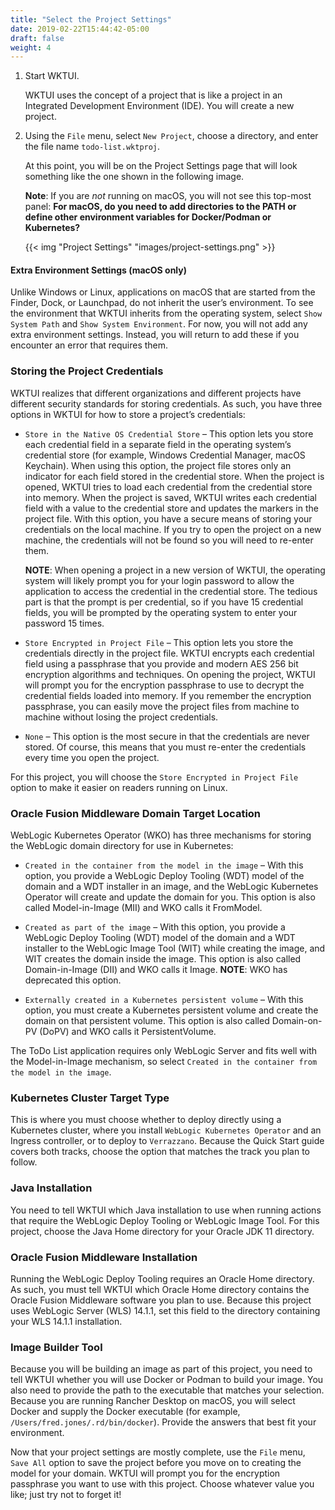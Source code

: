 ```yaml
---
title: "Select the Project Settings"
date: 2019-02-22T15:44:42-05:00
draft: false
weight: 4
---
```

1. Start WKTUI.  

   WKTUI uses the concept of a project that is like a project in an Integrated Development Environment (IDE).  You will create a new project.  

2. Using the `File` menu, select `New Project`, choose a directory, and enter the file name `todo-list.wktproj`.  

    At this point, you will be on the Project Settings page that will look something like the one shown in the following image.  

    **Note**: If you are _not_  running on macOS, you will not see this top-most panel: **For macOS, do you need to add directories to the PATH or define other environment variables for Docker/Podman or Kubernetes?**

    {{< img "Project Settings" "images/project-settings.png" >}}

#### Extra Environment Settings (macOS only)

Unlike Windows or Linux, applications on macOS that are started from the Finder, Dock, or Launchpad, do not inherit the user’s environment. To see the environment that WKTUI inherits from the operating system, select `Show System Path` and `Show System Environment`.  For now, you will not add any extra environment settings. Instead, you will return to add these if you encounter an error that requires them.

### Storing the Project Credentials

WKTUI realizes that different organizations and different projects have different security standards for storing credentials.  As such, you have three options in WKTUI for how to store a project’s credentials:

- `Store in the Native OS Credential Store` – This option lets you store each credential field in a separate field in the operating system’s credential store (for example, Windows Credential Manager, macOS Keychain).  When using this option, the project file stores only an indicator for each field stored in the credential store.  When the project is opened, WKTUI tries to load each credential from the credential store into memory.  When the project is saved, WKTUI writes each credential field with a value to the credential store and updates the markers in the project file.  With this option, you have a secure means of storing your credentials on the local machine.  If you try to open the project on a new machine, the credentials will not be found so you will need to re-enter them.

   **NOTE**: When opening a project in a new version of WKTUI, the operating system will likely prompt you for your login password to allow the application to access the credential in the credential store.  The tedious part is that the prompt is per credential, so if you have 15 credential fields, you will be prompted by the operating system to enter your password 15 times.

- `Store Encrypted in Project File` – This option lets you store the credentials directly in the project file.  WKTUI encrypts each credential field using a passphrase that you provide and modern AES 256 bit encryption algorithms and techniques.  On opening the project, WKTUI will prompt you for the encryption passphrase to use to decrypt the credential fields loaded into memory.  If you remember the encryption passphrase, you can easily move the project files from machine to machine without losing the project credentials.

- `None` – This option is the most secure in that the credentials are never stored.   Of course, this means that you must re-enter the credentials every time you open the project.

For this project, you will choose the `Store Encrypted in Project File` option to make it easier on readers running on Linux.

### Oracle Fusion Middleware Domain Target Location

WebLogic Kubernetes Operator (WKO) has three mechanisms for storing the WebLogic domain directory for use in Kubernetes:

- `Created in the container from the model in the image` – With this option, you provide a WebLogic Deploy Tooling (WDT) model of the domain and a WDT installer in an image, and the WebLogic Kubernetes Operator will create and update the domain for you.  This option is also called Model-in-Image (MII) and WKO calls it FromModel.

- `Created as part of the image` – With this option, you provide a WebLogic Deploy Tooling (WDT) model of the domain and a WDT installer to the WebLogic Image Tool (WIT) while creating the image, and WIT creates the domain inside the image.  This option is also called Domain-in-Image (DII) and WKO calls it Image.  **NOTE**: WKO has deprecated this option.

- `Externally created in a Kubernetes persistent volume` – With this option, you must create a Kubernetes persistent volume and create the domain on that persistent volume.  This option is also called Domain-on-PV (DoPV) and WKO calls it PersistentVolume.

The ToDo List application requires only WebLogic Server and fits well with the Model-in-Image mechanism, so select `Created in the container from the model in the image`.

### Kubernetes Cluster Target Type

This is where you must choose whether to deploy directly using a Kubernetes cluster, where you install `WebLogic Kubernetes Operator` and an Ingress controller, or to deploy to `Verrazzano`.  Because the Quick Start guide covers both tracks, choose the option that matches the track you plan to follow.

### Java Installation

You need to tell WKTUI which Java installation to use when running actions that require the WebLogic Deploy Tooling or WebLogic Image Tool.  For this project, choose the Java Home directory for your Oracle JDK 11 directory.

### Oracle Fusion Middleware Installation

Running the WebLogic Deploy Tooling requires an Oracle Home directory.  As such, you must tell WKTUI which Oracle Home directory contains the Oracle Fusion Middleware software you plan to use.  Because this project uses WebLogic Server (WLS) 14.1.1, set this field to the directory containing your WLS 14.1.1 installation.

### Image Builder Tool

Because you will be building an image as part of this project, you need to tell WKTUI whether you will use Docker or Podman to build your image.  You also need to provide the path to the executable that matches your selection.  Because you are running Rancher Desktop on macOS, you will select Docker and supply the Docker executable (for example, `/Users/fred.jones/.rd/bin/docker`).  Provide the answers that best fit your environment.

Now that your project settings are mostly complete, use the `File` menu, `Save All` option to save the project before you move on to creating the model for your domain.  WKTUI will prompt you for the encryption passphrase you want to use with this project.  Choose whatever value you like; just try not to forget it!

